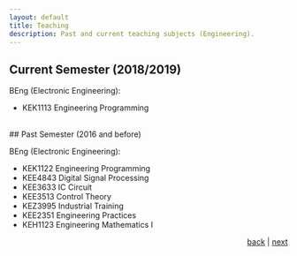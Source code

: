 ```yaml
---
layout: default
title: Teaching
description: Past and current teaching subjects (Engineering).
---
```


## Current Semester (2018/2019)

BEng (Electronic Engineering):
*   KEK1113 Engineering Programming 

<br>
## Past Semester (2016 and before)
	
BEng (Electronic Engineering):
*   KEK1122 Engineering Programming 
*   KEE4843 Digital Signal Processing
*   KEE3633 IC Circuit
*   KEE3513 Control Theory
*   KEZ3995 Industrial Training
*   KEE2351 Engineering Practices
*   KEH1123 Engineering Mathematics I

<p style="text-align: right;">
<a href="supervision">back</a> | <a href="community">next</a> 
</p>
